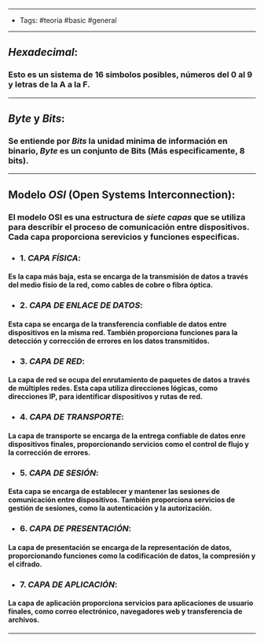 ---- 
- Tags: #teoria #basic #general 
----

## *Hexadecimal*: 

### Esto es un sistema de 16 simbolos posibles, números del 0 al 9 y letras de la A a la F.

---

## *Byte* y *Bits*: 

### Se entiende por *Bits* la unidad minima de información en binario, *Byte* es un conjunto de Bits (Más especificamente, 8  bits).

---

## Modelo *OSI* (Open Systems Interconnection): 

### El modelo OSI es una estructura de *siete capas* que se utiliza para describir el proceso de comunicación entre dispositivos. Cada capa proporciona serevicios y funciones especificas.

- ### 1. *CAPA FÍSICA*: 
#### Es la capa más baja, esta se encarga de la transmisión de datos a través del medio físio de la red, como cables de cobre o fibra óptica.

- ### 2. *CAPA DE ENLACE DE DATOS*: 
#### Esta capa se encarga de la transferencia confiable de datos entre dispositivos en la misma red. También proporciona funciones para la detección y corrección de errores en los datos transmitidos.

- ### 3. *CAPA DE RED*: 
#### La capa de red se ocupa del enrutamiento de paquetes de datos a través de múltiples redes. Esta capa utiliza direcciones lógicas, como direcciones IP, para identificar dispositivos y rutas de red.

- ### 4. *CAPA DE TRANSPORTE*: 
#### La capa de transporte se encarga de la entrega confiable de datos enre dispositivos finales, proporcionando servicios como el control de flujo y la corrección de errores. 

- ### 5. *CAPA DE SESIÓN*:
#### Esta capa se encarga de establecer y mantener las sesiones de comunicación entre dispositivos. También proporciona servicios de gestión de sesiones, como la autenticación y la autorización. 

- ### 6. *CAPA DE PRESENTACIÓN*: 
#### La capa de presentación se encarga de la representación de datos, proporcionando funciones como la codificación de datos, la compresión y el cifrado.

- ### 7. *CAPA DE APLICACIÓN*: 
#### La capa de aplicación proporciona servicios para aplicaciones de usuario finales, como correo electrónico, navegadores web y transferencia de archivos. 

--- 
